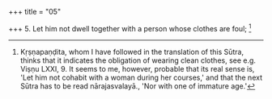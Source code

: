 +++
title = "05"

+++
5. Let him not dwell together with a person whose clothes are foul; [^5] 


[^5]:  Kṛṣṇapaṇḍita, whom I have followed in the translation of this Sūtra, thinks that it indicates the obligation of wearing clean clothes, see e.g. Viṣṇu LXXI, 9. It seems to me, however, probable that its real sense is, 'Let him not cohabit with a woman during her courses,' and that the next Sūtra has to be read nārajasvalayā., 'Nor with one of immature age.'
